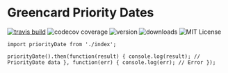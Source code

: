 # Greencard Priority Dates

[![travis build](https://img.shields.io/travis/shanshanyang/prioritydate.svg)](https://travis-ci.org/shanshanyang/prioritydate)
![codecov coverage]()
![version]()
![downloads]()
![MIT License]()

`import priorityDate from './index';`

`
priorityDate().then(function(result) {
  console.log(result); // PriorityDate data
}, function(err) {
  console.log(err); // Error
});
`

